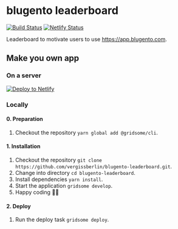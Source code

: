 # blugento leaderboard

[![Build Status](https://travis-ci.org/vergissberlin/blugento-leaderboard.svg?branch=master)](https://travis-ci.org/vergissberlin/blugento-leaderboard)
[![Netlify Status](https://api.netlify.com/api/v1/badges/98b8f592-908f-4ee0-a7f2-e6bde7260bea/deploy-status)](https://app.netlify.com/sites/blugento-leaderboard/deploys)

Leaderboard to motivate users to use <https://app.blugento.com>.

## Make you own app

### On a server

[![Deploy to Netlify](https://www.netlify.com/img/deploy/button.svg)](https://app.netlify.com/start/deploy?repository=https://github.com/vergissberlin/blugento-leaderboard)

### Locally

#### 0. Preparation

1. Checkout the repository `yarn global add @gridsome/cli`.

#### 1. Installation

1. Checkout the repository `git clone https://github.com/vergissberlin/blugento-leaderboard.git`.
2. Change into directory `cd blugento-leaderboard`.
3. Install dependencies `yarn install`.
4. Start the application `gridsome develop`.
5. Happy coding 🎉🙌

#### 2. Deploy

1. Run the deploy task `gridsome deploy`.
